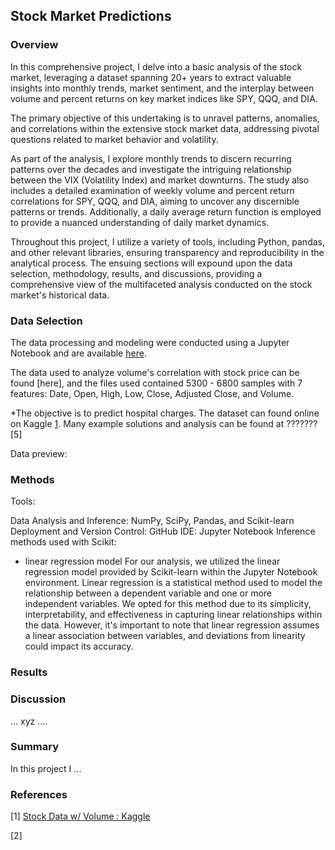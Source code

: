 ## Stock Market Predictions

### Overview

In this comprehensive project, I delve into a basic analysis of the stock market, leveraging a dataset spanning 20+ years to extract valuable insights into monthly trends, market sentiment, and the interplay between volume and percent returns on key market indices like SPY, QQQ, and DIA. 

The primary objective of this undertaking is to unravel patterns, anomalies, and correlations within the extensive stock market data, addressing pivotal questions related to market behavior and volatility.

As part of the analysis, I explore monthly trends to discern recurring patterns over the decades and investigate the intriguing relationship between the VIX (Volatility Index) and market downturns. The study also includes a detailed examination of weekly volume and percent return correlations for SPY, QQQ, and DIA, aiming to uncover any discernible patterns or trends. Additionally, a daily average return function is employed to provide a nuanced understanding of daily market dynamics. 

Throughout this project, I utilize a variety of tools, including Python, pandas, and other relevant libraries, ensuring transparency and reproducibility in the analytical process. The ensuing sections will expound upon the data selection, methodology, results, and discussions, providing a comprehensive view of the multifaceted analysis conducted on the stock market's historical data.

### Data Selection

The data processing and modeling were conducted using a Jupyter Notebook and are available [here](https://github.com/jovaughn-olivier/Stocks_and_Data-Science/blob/main/Code/Workspace.ipynb).

The data used to analyze volume's correlation with stock price can be found [here], and the files used contained 5300 - 6800 samples with 7 features: Date, Open, High, Low, Close, Adjusted Close, and Volume.

*The objective is to predict hospital charges. The dataset can found online on Kaggle [1](https://www.kaggle.com/datasets/jacksoncrow/stock-market-dataset). Many example solutions and analysis can be found at ??????? [5]

Data preview:

### Methods
Tools:

Data Analysis and Inference: NumPy, SciPy, Pandas, and Scikit-learn
Deployment and Version Control: GitHub
IDE: Jupyter Notebook
Inference methods used with Scikit:
-  linear regression model
For our analysis, we utilized the linear regression model provided by Scikit-learn within the Jupyter Notebook environment. Linear regression is a statistical method used to model the relationship between a dependent variable and one or more independent variables. We opted for this method due to its simplicity, interpretability, and effectiveness in capturing linear relationships within the data. However, it's important to note that linear regression assumes a linear association between variables, and deviations from linearity could impact its accuracy. 

### Results


### Discussion
...
xyz
....

### Summary
In this project I ...

### References
[1] [Stock Data w/ Volume : Kaggle](https://www.kaggle.com/datasets/jacksoncrow/stock-market-dataset)

[2] []()
